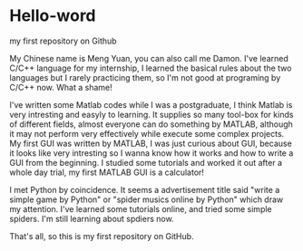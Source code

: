 # Hello-word
my first repository on Github

My Chinese name is Meng Yuan, you can also call me Damon.
I've learned C/C++ language for my internship,  I learned the basical rules about the two languages but I rarely practicing them, so I'm not good at programing by C/C++ now. What a shame!

I've written some Matlab codes while I was a postgraduate, I think Matlab is very intresting and easyly to learning. It supplies so many tool-box for kinds of different fields, almost everyone can do something by MATLAB, although it may not perform very effectively while execute some complex projects.  My first GUI was written by MATLAB, I was just curious about GUI, because it looks like very intresting so I wanna know how it works and how to write a GUI from the beginning. I studied some tutorials and worked it out after a whole day trial, my first MATLAB GUI is a calculator!

I met Python by coincidence. It seems a advertisement title said "write a simple game by Python" or "spider musics online by Python" which draw my attention. I've learned some tutorials online, and tried some simple spiders. I'm still learning about spdiers now.

That's all, so this is my first repository on GitHub.
